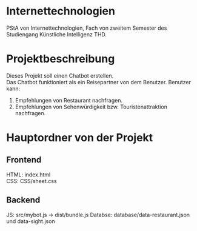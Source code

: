 # Internettechnologien

PStA von Internettechnologien, Fach von zweitem Semester des Studiengang Künstliche Intelligenz THD.

# Projektbeschreibung

Dieses Projekt soll einen Chatbot erstellen.\
Das Chatbot funktioniert als ein Reisepartner von dem Benutzer. Benutzer kann:

1. Empfehlungen von Restaurant nachfragen.
2. Empfehlungen von Sehenwürdigkeit bzw. Touristenattraktion nachfragen.

# Hauptordner von der Projekt

## Frontend

HTML: index.html\
CSS: CSS/sheet.css

## Backend

JS: src/mybot.js -> dist/bundle.js
Databse: database/data-restaurant.json und data-sight.json
